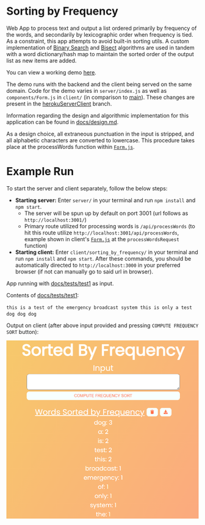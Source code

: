 # Sorting by Frequency
Web App to process text and output a list ordered primarily by frequency of the words, and secondarily by lexicographic order when frequency is tied. As a constraint, this app attempts to avoid built-in sorting utils. A custom implementation of [Binary Search](https://en.wikipedia.org/wiki/Binary_search_algorithm) and [Bisect](https://en.wikipedia.org/wiki/Bisection_(software_engineering)) algorithms are used in tandem with a word dictionary/hash map to maintain the sorted order of the output list as new items are added.

You can view a working demo [here](https://sorting-by-frequency.herokuapp.com/).

The demo runs with the backend and the client being served on the same domain. Code for the demo varies in `server/index.js` as well as `components/Form.js` in `client/` (in comparison to [main](https://github.com/andrew-d-gordon/sorting_by_frequency/tree/main)). These changes are present in the [herokuServerClient](https://github.com/andrew-d-gordon/sorting_by_frequency/tree/herokuServerClient) branch.

Information regarding the design and algorithmic implementation for this application can be found in [docs/design.md](docs/design.md).

As a design choice, all extraneous punctuation in the input is stripped, and all alphabetic characters are converted to lowercase. This procedure takes place at the processWords function within [`Form.js`](client/sorting_by_frequency/src/components/Form.js).

# Example Run

To start the server and client separately, follow the below steps:
- **Starting server:** Enter `server/` in your terminal and run `npm install` and `npm start`.
  - The server will be spun up by default on port 3001 (url follows as `http://localhost:3001/`)
  - Primary route utilized for processing words is `/api/processWords` (to hit this route utilize `http://localhost:3001/api/processWords`, example shown in client's [`Form.js`](client/sorting_by_frequency/src/components/Form.js) at the `processWordsRequest` function)
- **Starting client:** Enter `client/sorting_by_frequency/` in your terminal and run `npm install` and `npm start`. After these commands, you should be automatically directed to `http://localhost:3000` in your preferred browser (if not can manually go to said url in browser).

App running with [docs/tests/test1](docs/tests/test1) as input.

Contents of [docs/tests/test1](docs/tests/test1): 

`this is a test of the emergency broadcast system this is only a test dog dog dog`

Output on client (after above input provided and pressing `COMPUTE FREQUENCY SORT` button):

![](docs/images/output_test_1.png)